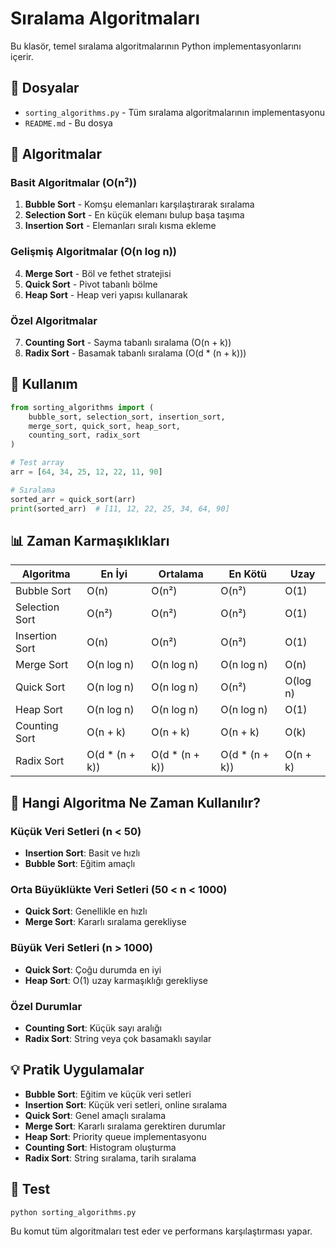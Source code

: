 # Sıralama Algoritmaları

Bu klasör, temel sıralama algoritmalarının Python implementasyonlarını içerir.

## 📁 Dosyalar

- `sorting_algorithms.py` - Tüm sıralama algoritmalarının implementasyonu
- `README.md` - Bu dosya

## 🔧 Algoritmalar

### Basit Algoritmalar (O(n²))
1. **Bubble Sort** - Komşu elemanları karşılaştırarak sıralama
2. **Selection Sort** - En küçük elemanı bulup başa taşıma
3. **Insertion Sort** - Elemanları sıralı kısma ekleme

### Gelişmiş Algoritmalar (O(n log n))
4. **Merge Sort** - Böl ve fethet stratejisi
5. **Quick Sort** - Pivot tabanlı bölme
6. **Heap Sort** - Heap veri yapısı kullanarak

### Özel Algoritmalar
7. **Counting Sort** - Sayma tabanlı sıralama (O(n + k))
8. **Radix Sort** - Basamak tabanlı sıralama (O(d * (n + k)))

## 🚀 Kullanım

```python
from sorting_algorithms import (
    bubble_sort, selection_sort, insertion_sort,
    merge_sort, quick_sort, heap_sort,
    counting_sort, radix_sort
)

# Test array
arr = [64, 34, 25, 12, 22, 11, 90]

# Sıralama
sorted_arr = quick_sort(arr)
print(sorted_arr)  # [11, 12, 22, 25, 34, 64, 90]
```

## 📊 Zaman Karmaşıklıkları

| Algoritma | En İyi | Ortalama | En Kötü | Uzay |
|-----------|--------|----------|---------|------|
| Bubble Sort | O(n) | O(n²) | O(n²) | O(1) |
| Selection Sort | O(n²) | O(n²) | O(n²) | O(1) |
| Insertion Sort | O(n) | O(n²) | O(n²) | O(1) |
| Merge Sort | O(n log n) | O(n log n) | O(n log n) | O(n) |
| Quick Sort | O(n log n) | O(n log n) | O(n²) | O(log n) |
| Heap Sort | O(n log n) | O(n log n) | O(n log n) | O(1) |
| Counting Sort | O(n + k) | O(n + k) | O(n + k) | O(k) |
| Radix Sort | O(d * (n + k)) | O(d * (n + k)) | O(d * (n + k)) | O(n + k) |

## 🎯 Hangi Algoritma Ne Zaman Kullanılır?

### Küçük Veri Setleri (n < 50)
- **Insertion Sort**: Basit ve hızlı
- **Bubble Sort**: Eğitim amaçlı

### Orta Büyüklükte Veri Setleri (50 < n < 1000)
- **Quick Sort**: Genellikle en hızlı
- **Merge Sort**: Kararlı sıralama gerekliyse

### Büyük Veri Setleri (n > 1000)
- **Quick Sort**: Çoğu durumda en iyi
- **Heap Sort**: O(1) uzay karmaşıklığı gerekliyse

### Özel Durumlar
- **Counting Sort**: Küçük sayı aralığı
- **Radix Sort**: String veya çok basamaklı sayılar

## 💡 Pratik Uygulamalar

- **Bubble Sort**: Eğitim ve küçük veri setleri
- **Insertion Sort**: Küçük veri setleri, online sıralama
- **Quick Sort**: Genel amaçlı sıralama
- **Merge Sort**: Kararlı sıralama gerektiren durumlar
- **Heap Sort**: Priority queue implementasyonu
- **Counting Sort**: Histogram oluşturma
- **Radix Sort**: String sıralama, tarih sıralama

## 🧪 Test

```bash
python sorting_algorithms.py
```

Bu komut tüm algoritmaları test eder ve performans karşılaştırması yapar. 